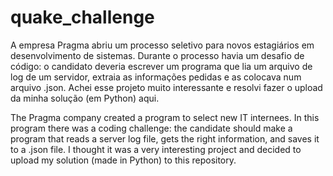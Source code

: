 # quake_challenge
A empresa Pragma abriu um processo seletivo para novos estagiários em desenvolvimento de sistemas. Durante o processo havia um desafio de código: o candidato deveria escrever um programa que lia um arquivo de log de um servidor, extraia as informações pedidas e as colocava num arquivo .json. Achei esse projeto muito interessante e resolvi fazer o upload da minha solução (em Python) aqui.

The Pragma company created a program to select new IT internees. In this program there was a coding challenge: the candidate should make a program that reads a server log file, gets the right information, and saves it to a .json file. I thought it was a very interesting project and decided to upload my solution (made in Python) to this repository.
